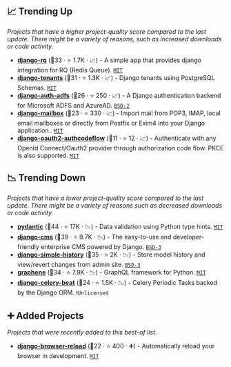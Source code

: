 ## 📈 Trending Up

_Projects that have a higher project-quality score compared to the last update. There might be a variety of reasons, such as increased downloads or code activity._

- <b><a href="https://github.com/rq/django-rq">django-rq</a></b> (🥉33 ·  ⭐ 1.7K · 📈) - A simple app that provides django integration for RQ (Redis Queue). <code><a href="http://bit.ly/34MBwT8">MIT</a></code>
- <b><a href="https://github.com/django-tenants/django-tenants">django-tenants</a></b> (🥇31 ·  ⭐ 1.3K · 📈) - Django tenants using PostgreSQL Schemas. <code><a href="http://bit.ly/34MBwT8">MIT</a></code>
- <b><a href="https://github.com/snok/django-auth-adfs">django-auth-adfs</a></b> (🥉26 ·  ⭐ 250 · 📈) - A Django authentication backend for Microsoft ADFS and AzureAD. <code><a href="http://bit.ly/3rqEWVr">BSD-2</a></code>
- <b><a href="https://github.com/coddingtonbear/django-mailbox">django-mailbox</a></b> (🥉23 ·  ⭐ 330 · 📈) - Import mail from POP3, IMAP, local email mailboxes or directly from Postfix or Exim4 into your Django application.. <code><a href="http://bit.ly/34MBwT8">MIT</a></code>
- <b><a href="https://github.com/jrd/django-oauth2-authcodeflow">django-oauth2-authcodeflow</a></b> (🥉11 ·  ⭐ 12 · 📈) - Authenticate with any OpenId Connect/Oauth2 provider through authorization code flow. PKCE is also supported. <code><a href="http://bit.ly/34MBwT8">MIT</a></code>

## 📉 Trending Down

_Projects that have a lower project-quality score compared to the last update. There might be a variety of reasons such as decreased downloads or code activity._

- <b><a href="https://github.com/pydantic/pydantic">pydantic</a></b> (🥇44 ·  ⭐ 17K · 📉) - Data validation using Python type hints. <code><a href="http://bit.ly/34MBwT8">MIT</a></code>
- <b><a href="https://github.com/django-cms/django-cms">django-cms</a></b> (🥇39 ·  ⭐ 9.7K · 📉) - The easy-to-use and developer-friendly enterprise CMS powered by Django. <code><a href="http://bit.ly/3aKzpTv">BSD-3</a></code>
- <b><a href="https://github.com/jazzband/django-simple-history">django-simple-history</a></b> (🥇35 ·  ⭐ 2K · 📉) - Store model history and view/revert changes from admin site. <code><a href="http://bit.ly/3aKzpTv">BSD-3</a></code>
- <b><a href="https://github.com/graphql-python/graphene">graphene</a></b> (🥇34 ·  ⭐ 7.9K · 📉) - GraphQL framework for Python. <code><a href="http://bit.ly/34MBwT8">MIT</a></code>
- <b><a href="https://github.com/celery/django-celery-beat">django-celery-beat</a></b> (🥉24 ·  ⭐ 1.5K · 📉) - Celery Periodic Tasks backed by the Django ORM. <code>❗Unlicensed</code>

## ➕ Added Projects

_Projects that were recently added to this best-of list._

- <b><a href="https://github.com/adamchainz/django-browser-reload">django-browser-reload</a></b> (🥇22 ·  ⭐ 400 · ➕) - Automatically reload your browser in development. <code><a href="http://bit.ly/34MBwT8">MIT</a></code>

